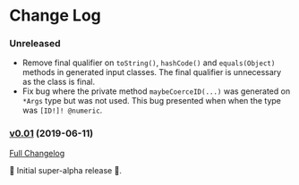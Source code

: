 # Change Log

### Unreleased

* Remove final qualifier on `toString()`, `hashCode()` and `equals(Object)` methods in generated input classes.
  The final qualifier is unnecessary as the class is final.
* Fix bug where the private method `maybeCoerceID(...)` was generated on `*Args` type but was not used. This
  bug presented when when the type was `[ID!]! @numeric`.

### [v0.01](https://github.com/realityforge/giggle/tree/v0.01) (2019-06-11)
[Full Changelog](https://github.com/realityforge/giggle/compare/f99bb23e8e6ddeeeb17b79e337f84fdd539308a0...v0.01)

 ‎🎉	Initial super-alpha release ‎🎉.
